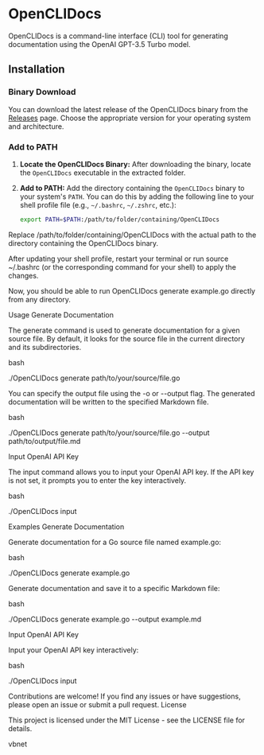 # OpenCLIDocs

OpenCLIDocs is a command-line interface (CLI) tool for generating documentation using the OpenAI GPT-3.5 Turbo model.


## Installation

### Binary Download

You can download the latest release of the OpenCLIDocs binary from the [Releases](https://github.com/jchu47/OpenCLIDocs/releases) page. Choose the appropriate version for your operating system and architecture.

### Add to PATH

1. **Locate the OpenCLIDocs Binary:**
   After downloading the binary, locate the `OpenCLIDocs` executable in the extracted folder.

2. **Add to PATH:**
   Add the directory containing the `OpenCLIDocs` binary to your system's `PATH`. You can do this by adding the following line to your shell profile file (e.g., `~/.bashrc`, `~/.zshrc`, etc.):

   ```bash
   export PATH=$PATH:/path/to/folder/containing/OpenCLIDocs

Replace /path/to/folder/containing/OpenCLIDocs with the actual path to the directory containing the OpenCLIDocs binary.

After updating your shell profile, restart your terminal or run source ~/.bashrc (or the corresponding command for your shell) to apply the changes.

Now, you should be able to run OpenCLIDocs generate example.go directly from any directory.

Usage
Generate Documentation

The generate command is used to generate documentation for a given source file. By default, it looks for the source file in the current directory and its subdirectories.

bash

./OpenCLIDocs generate path/to/your/source/file.go

You can specify the output file using the -o or --output flag. The generated documentation will be written to the specified Markdown file.

bash

./OpenCLIDocs generate path/to/your/source/file.go --output path/to/output/file.md

Input OpenAI API Key

The input command allows you to input your OpenAI API key. If the API key is not set, it prompts you to enter the key interactively.

bash

./OpenCLIDocs input

Examples
Generate Documentation

Generate documentation for a Go source file named example.go:

bash

./OpenCLIDocs generate example.go

Generate documentation and save it to a specific Markdown file:

bash

./OpenCLIDocs generate example.go --output example.md

Input OpenAI API Key

Input your OpenAI API key interactively:

bash

./OpenCLIDocs input



Contributions are welcome! If you find any issues or have suggestions, please open an issue or submit a pull request.
License

This project is licensed under the MIT License - see the LICENSE file for details.

vbnet
